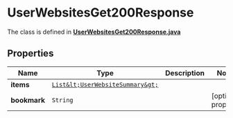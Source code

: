 

# UserWebsitesGet200Response

The class is defined in **[UserWebsitesGet200Response.java](../../src/main/java/org/openapitools/model/UserWebsitesGet200Response.java)**

## Properties

Name | Type | Description | Notes
------------ | ------------- | ------------- | -------------
**items** | [`List&lt;UserWebsiteSummary&gt;`](UserWebsiteSummary.md) |  | 
**bookmark** | `String` |  |  [optional property]




